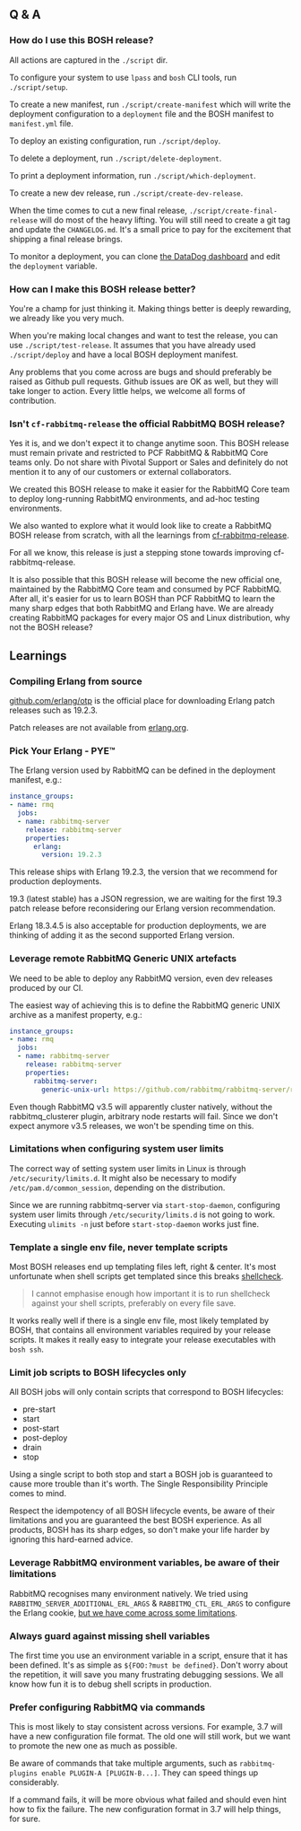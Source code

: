 ## Q & A

### How do I use this BOSH release?

All actions are captured in the `./script` dir.

To configure your system to use `lpass` and `bosh` CLI tools, run `./script/setup`.

To create a new manifest, run `./script/create-manifest` which will write the deployment configuration to a `deployment` file and the BOSH manifest to `manifest.yml` file.

To deploy an existing configuration, run `./script/deploy`.

To delete a deployment, run `./script/delete-deployment`.

To print a deployment information, run `./script/which-deployment`.

To create a new dev release, run `./script/create-dev-release`.

When the time comes to cut a new final release, `./script/create-final-release` will do most of the heavy lifting. You will still need to create a git tag and update the `CHANGELOG.md`. It's a small price to pay for the excitement that shipping a final release brings.

To monitor a deployment, you can clone [the DataDog dashboard](https://app.datadoghq.com/dash/272837/rmq-deployment-example?live=true&page=0&is_auto=false&from_ts=1491812266751&to_ts=1491815866751&tile_size=m) and edit the `deployment` variable.

### How can I make this BOSH release better?

You're a champ for just thinking it. Making things better is deeply rewarding, we already like you very much.

When you're making local changes and want to test the release, you can use `./script/test-release`. It assumes that you have already used `./script/deploy` and have a local BOSH deployment manifest.

Any problems that you come across are bugs and should preferably be raised as Github pull requests. Github issues are OK as well, but they will take longer to action. Every little helps, we welcome all forms of contribution.

### Isn't `cf-rabbitmq-release` the official RabbitMQ BOSH release?

Yes it is, and we don't expect it to change anytime soon. This BOSH release must remain private and restricted to PCF RabbitMQ & RabbitMQ Core teams only. Do not share with Pivotal Support or Sales and definitely do not mention it to any of our customers or external collaborators.

We created this BOSH release to make it easier for the RabbitMQ Core team to deploy long-running RabbitMQ environments, and ad-hoc testing environments.

We also wanted to explore what it would look like to create a RabbitMQ BOSH release from scratch, with all the learnings from [cf-rabbitmq-release](https://github.com/pivotal-cf/cf-rabbitmq-release).

For all we know, this release is just a stepping stone towards improving cf-rabbitmq-release.

It is also possible that this BOSH release will become the new official one, maintained by the RabbitMQ Core team and consumed by PCF RabbitMQ. After all, it's easier for us to learn BOSH than PCF RabbitMQ to learn the many sharp edges that both RabbitMQ and Erlang have. We are already creating RabbitMQ packages for every major OS and Linux distribution, why not the BOSH release?



## Learnings

### Compiling Erlang from source

[github.com/erlang/otp](https://github.com/erlang/otp/releases) is the official place for downloading Erlang patch releases such as 19.2.3.

Patch releases are not available from [erlang.org](http://www.erlang.org/downloads).

### Pick Your Erlang - PYE&#8482;

The Erlang version used by RabbitMQ can be defined in the deployment manifest, e.g.:

```yaml
instance_groups:
- name: rmq
  jobs:
  - name: rabbitmq-server
    release: rabbitmq-server
    properties:
      erlang:
        version: 19.2.3
```

This release ships with Erlang 19.2.3, the version that we recommend for production deployments.

19.3 (latest stable) has a JSON regression, we are waiting for the first 19.3 patch release before reconsidering our Erlang version recommendation.

Erlang 18.3.4.5 is also acceptable for production deployments, we are thinking of adding it as the second supported Erlang version.

### Leverage remote RabbitMQ Generic UNIX artefacts

We need to be able to deploy any RabbitMQ version, even dev releases produced by our CI.

The easiest way of achieving this is to define the RabbitMQ generic UNIX archive as a manifest property, e.g.:

```yaml
instance_groups:
- name: rmq
  jobs:
  - name: rabbitmq-server
    release: rabbitmq-server
    properties:
      rabbitmq-server:
        generic-unix-url: https://github.com/rabbitmq/rabbitmq-server/releases/download/rabbitmq_v3_7_0_milestone14/rabbitmq-server-generic-unix-3.7.500.14.tar.xz
```

Even though RabbitMQ v3.5 will apparently cluster natively, without the rabbitmq_clusterer plugin, arbitrary node restarts will fail. Since we don't expect anymore v3.5 releases, we won't be spending time on this.

### Limitations when configuring system user limits

The correct way of setting system user limits in Linux is through `/etc/security/limits.d`. It might also be necessary to modify `/etc/pam.d/common_session`, depending on the distribution.

Since we are running rabbitmq-server via `start-stop-daemon`, configuring system user limits through `/etc/security/limits.d` is not going to work. Executing `ulimits -n` just before `start-stop-daemon` works just fine.

### Template a single env file, never template scripts

Most BOSH releases end up templating files left, right & center. It's most unfortunate when shell scripts get templated since this breaks [shellcheck](https://www.shellcheck.net/).

> I cannot emphasise enough how important it is to run shellcheck against your shell scripts, preferably on every file save.

It works really well if there is a single env file, most likely templated by BOSH, that contains all environment variables required by your release scripts. It makes it really easy to integrate your release executables with `bosh ssh`.

### Limit job scripts to BOSH lifecycles only

All BOSH jobs will only contain scripts that correspond to BOSH lifecycles:

* pre-start
* start
* post-start
* post-deploy
* drain
* stop

Using a single script to both stop and start a BOSH job is guaranteed to cause more trouble than it's worth. The Single Responsibility Principle comes to mind.

Respect the idempotency of all BOSH lifecycle events, be aware of their limitations and you are guaranteed the best BOSH experience. As all products, BOSH has its sharp edges, so don't make your life harder by ignoring this hard-earned advice.

### Leverage RabbitMQ environment variables, be aware of their limitations

RabbitMQ recognises many environment natively. We tried using `RABBITMQ_SERVER_ADDITIONAL_ERL_ARGS` &amp; `RABBITMQ_CTL_ERL_ARGS` to configure the Erlang cookie, [but we have come across some limitations](https://github.com/rabbitmq/rabbitmq-server-boshrelease/commit/fb3a5fd4a9cd1ce9aad5a28a0e7ca125a3fc0071).

### Always guard against missing shell variables

The first time you use an environment variable in a script, ensure that it has been defined. It's as simple as `${FOO:?must be defined}`. Don't worry about the repetition, it will save you many frustrating debugging sessions. We all know how fun it is to debug shell scripts in production.

### Prefer configuring RabbitMQ via commands

This is most likely to stay consistent across versions. For example, 3.7 will have a new configuration file format. The old one will still work, but we want to promote the new one as much as possible.

Be aware of commands that take multiple arguments, such as `rabbitmq-plugins enable PLUGIN-A [PLUGIN-B...]`. They can speed things up considerably.

If a command fails, it will be more obvious what failed and should even hint how to fix the failure. The new configuration format in 3.7 will help things, for sure.
